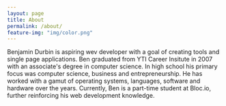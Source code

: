```yaml
---
layout: page
title: About
permalink: /about/
feature-img: "img/color.png"
---
```

Benjamin Durbin is aspiring wev developer with a goal of creating tools and single page applications. Ben graduated from YTI Career Insitute in 2007 with an associate's degree in computer science. In high school his primary focus was computer science, business and entrepreneurship. He has worked with a gamut of operating systems, languages, software and hardware over the years. Currently, Ben is a part-time student at Bloc.io, further reinforcing his web development knowledge.